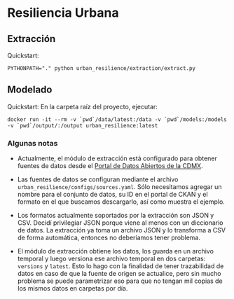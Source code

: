 # Resiliencia Urbana

## Extracción

Quickstart:
```
PYTHONPATH="." python urban_resilience/extraction/extract.py
```

## Modelado

Quickstart:
En la carpeta raíz del proyecto, ejecutar:
```
docker run -it --rm -v `pwd`/data/latest:/data -v `pwd`/models:/models -v `pwd`/output/:/output urban_resilience:latest
```

### Algunas notas

- Actualmente, el módulo de extracción está configurado para obtener fuentes de datos desde el [Portal de Datos Abiertos de la CDMX](https://datos.cdmx.gob.mx/).

- Las fuentes de datos se configuran mediante el archivo `urban_resilience/configs/sources.yaml`. Sólo necesitamos agregar un nombre para el conjunto de datos, su ID en el portal de CKAN y el formato en el que buscamos descargarlo, así como muestra el ejemplo.

- Los formatos actualmente soportados por la extracción son JSON y CSV. Decidí privilegiar JSON porque viene al menos con un diccionario de datos. La extracción ya toma un archivo JSON y lo transforma a CSV de forma automática, entonces no deberíamos tener problema.

- El módulo de extracción obtiene los datos, los guarda en un archivo temporal y luego versiona ese archivo temporal en dos carpetas: `versions` y `latest`. Esto lo hago con la finalidad de tener trazabilidad de datos en caso de que la fuente de origen se actualice, pero sin mucho problema se puede parametrizar eso para que no tengan mil copias de los mismos datos en carpetas por día.
